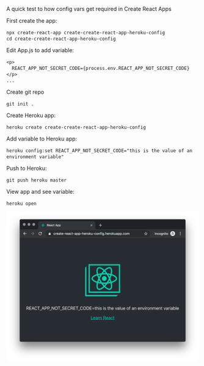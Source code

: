 A quick test to how config vars get required in Create React Apps

First create the app:
```
npx create-react-app create-create-react-app-heroku-config
cd create-create-react-app-heroku-config
```

Edit App.js to add variable:
```
<p>
  REACT_APP_NOT_SECRET_CODE={process.env.REACT_APP_NOT_SECRET_CODE}
</p>
...
```

Create git repo
```
git init .
```

Create Heroku app:
```
heroku create create-create-react-app-heroku-config
```

Add variable to Heroku app:
```
heroku config:set REACT_APP_NOT_SECRET_CODE="this is the value of an environment variable"
```

Push to Heroku:
```
git push heroku master
```

View app and see variable:
```
heroku open
```

![screenshot](https://raw.githubusercontent.com/chap/create-create-react-app-heroku-config/master/Screen%20Shot%202019-10-01%20at%202.35.26%20PM.png)
